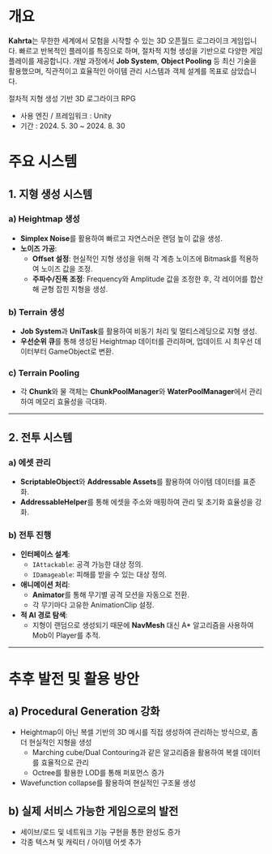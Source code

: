 # 개요

**Kahrta**는 무한한 세계에서 모험을 시작할 수 있는 3D 오픈월드 로그라이크 게임입니다. 빠르고 반복적인 플레이를 특징으로 하며, 절차적 지형 생성을 기반으로 다양한 게임플레이를 제공합니다. 개발 과정에서 **Job System**, **Object Pooling** 등 최신 기술을 활용했으며, 직관적이고 효율적인 아이템 관리 시스템과 객체 설계를 목표로 삼았습니다.

절차적 지형 생성 기반 3D 로그라이크 RPG

- 사용 엔진 / 프레임워크 : Unity
- 기간 : 2024. 5. 30 ~ 2024. 8. 30

# 주요 시스템

## 1. **지형 생성 시스템**

### a) Heightmap 생성

- **Simplex Noise**를 활용하여 빠르고 자연스러운 랜덤 높이 값을 생성.
- **노이즈 가공**:
    - **Offset 설정**: 현실적인 지형 생성을 위해 각 계층 노이즈에 Bitmask를 적용하여 노이즈 값을 조정.
    - **주파수/진폭 조정**: Frequency와 Amplitude 값을 조정한 후, 각 레이어를 합산해 균형 잡힌 지형을 생성.

### b) Terrain 생성

- **Job System**과 **UniTask**를 활용하여 비동기 처리 및 멀티스레딩으로 지형 생성.
- **우선순위 큐**를 통해 생성된 Heightmap 데이터를 관리하며, 업데이트 시 최우선 데이터부터 GameObject로 변환.

### c) Terrain Pooling

- 각 **Chunk**와 물 객체는 **ChunkPoolManager**와 **WaterPoolManager**에서 관리하여 메모리 효율성을 극대화.

---

## 2. **전투 시스템**

### a) 에셋 관리

- **ScriptableObject**와 **Addressable Assets**를 활용하여 아이템 데이터를 표준화.
- **AddressableHelper**를 통해 에셋을 주소와 매핑하여 관리 및 초기화 효율성을 강화.

### b) 전투 진행

- **인터페이스 설계**:
    - `IAttackable`: 공격 가능한 대상 정의.
    - `IDamageable`: 피해를 받을 수 있는 대상 정의.
- **애니메이션 처리**:
    - **Animator**를 통해 무기별 공격 모션을 자동으로 전환.
    - 각 무기마다 고유한 AnimationClip 설정.
- **적 AI 경로 탐색**:
    - 지형이 랜덤으로 생성되기 때문에 **NavMesh** 대신 A* 알고리즘을 사용하여 Mob이 Player를 추적.

---

# 추후 발전 및 활용 방안

## a) Procedural Generation 강화

- Heightmap이 아닌 복셀 기반의 3D 메시를 직접 생성하여 관리하는 방식으로, 좀더 현실적인 지형을 생성
    - Marching cube/Dual Contouring과 같은 알고리즘을 활용하여 복셀 데이터를 효율적으로 관리
    - Octree를 활용한 LOD를 통해 퍼포먼스 증가
- Wavefunction collapse를 활용하여 현실적인 구조물 생성

## b) 실제 서비스 가능한 게임으로의 발전

- 세이브/로드 및 네트워크 기능 구현을 통한 완성도 증가
- 각종 텍스쳐 및 캐릭터 / 아이템 어셋 추가
